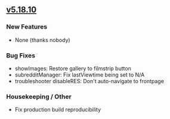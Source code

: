 ## [v5.18.10](https://github.com/honestbleeps/Reddit-Enhancement-Suite/releases/v5.18.10)

### New Features

- None (thanks nobody)

### Bug Fixes

- showImages: Restore gallery to filmstrip button
- subredditManager: Fix lastViewtime being set to N/A
- troubleshooter disableRES: Don't auto-navigate to frontpage

### Housekeeping / Other

- Fix production build reproducibility
